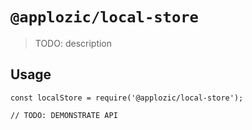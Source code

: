 # `@applozic/local-store`

> TODO: description

## Usage

```
const localStore = require('@applozic/local-store');

// TODO: DEMONSTRATE API
```
